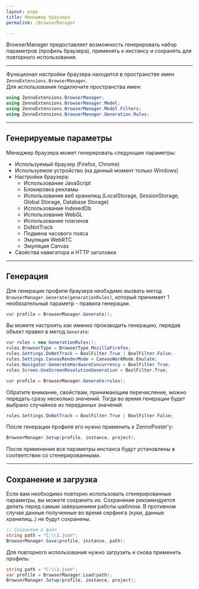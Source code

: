 ```yaml
---
layout: page
title: Менеджер браузера
permalink: /BrowserManager

---
```


BrowserManager предоставляет возможность генерировать набор параметров (профиль браузера), применять к инстансу и сохранять для повторного использования. 

***

Функционал настройки браузера находится в пространстве имен `ZennoExtensions.BrowserManager`.  
Для использования подключите пространства имен:
```csharp
using ZennoExtensions.BrowserManager;
using ZennoExtensions.BrowserManager.Model;
using ZennoExtensions.BrowserManager.Model.Filters;
using ZennoExtensions.BrowserManager.Generation.Rules;
```

***

## Генерируемые параметры

Менеджер браузера может генерировать следующие параметры:

+ Используемый браузер (Firefox, Chrome)
+ Используемое устройство (на данный момент только Windows)
+ Настройки браузера:
    + Использование JavaScript
    + Блокировка рекламы
    + Использование веб хранилищ (LocalStorage, SessionStorage, Global Storage, Database Storage)
    + Использование IndexedDb
    + Использование WebGL
    + Использование плагинов
    + DoNotTrack
    + Подмена часового пояса
    + Эмуляция WebRTC
    + Эмуляция Canvas
+ Свойства навигатора и HTTP заголовки

***

## Генерация

Для генерации профиля браузера необхдимо вызвать метод `BrowserManager.Generate(generationRules)`, который принимает 1 необязательный параметр - правила генерации.

```csharp
var profile = BrowserManager.Generate();
```

Вы можете настроить как именно производить генерацию, передав объект правил в метод `Generate`:

```csharp
var rules = new GenerationRules();
rules.BrowserType = BrowserType.MozillaFirefox;
rules.Settings.DoNotTrack = BoolFilter.True | BoolFilter.False;
rules.Settings.CanvasRenderMode = CanvasWorkMode.Emulate;
rules.Navigator.GenerateHardwareConcurrency = BoolFilter.True;
rules.Screen.UseScreenResolutionGeneration = BoolFilter.True;

var profile = BrowserManager.Generate(rules);
```

Обратите внимание, свойствам, принимающим перечисление, можно передать сразу несколько значений. Тогда во время генерации будет выбрано случайное из переданных значений:
```csharp
rules.Settings.DoNotTrack = BoolFilter.True | BoolFilter.False;
```

После генерации профиля его нужно применить к ZennoPoster'у:
```csharp
BrowserManager.Setup(profile, instance, project);
```
После применения все параметры инстанса будут установлены в соответствии со сгенерированными.

***

## Сохранение и загрузка

Если вам необходимо повторно использовать сгенерированные параметры, вы можете сохранить их.
Сохранение рекомендуется делать перед самым завершением работы шаблона. В противном случае данные полученные во время серфинга (куки, данные хранилищ..) не будут сохранены.

```csharp
// Сохраняем в файл
string path = "C:\\1.json";
BrowserManager.Save(profile, instance, path);
```

Для повторного использования нужно загрузить и снова применить профиль:
```csharp
string path = "C:\\1.json";
var profile = BrowserManager.Load(path);
BrowserManager.Setup(profile, instance, project);
```